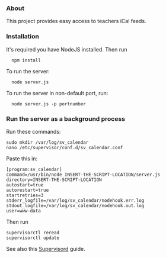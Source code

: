 ### About

This project provides easy access to teachers iCal feeds.

### Installation

It's required you have NodeJS installed. Then run

	  npm install

To run the server:

	  node server.js

To run the server in non-default port, run:

	  node server.js -p portnumber


### Run the server as a background process

Run these commands:

    sudo mkdir /var/log/sv_calendar
    nano /etc/supervisor/conf.d/sv_calendar.conf

Paste this in:

    [program:sv_calendar]
    command=/usr/bin/node INSERT-THE-SCRIPT-LOCATION/server.js
    directory=INSERT-THE-SCRIPT-LOCATION
    autostart=true
    autorestart=true
    startretries=3
    stderr_logfile=/var/log/sv_calendar/nodehook.err.log
    stdout_logfile=/var/log/sv_calendar/nodehook.out.log
    user=www-data

Then run

    supervisorctl reread
    supervisorctl update

See also this [Supervisord](https://serversforhackers.com/editions/2014/08/12/process-monitoring) guide.
